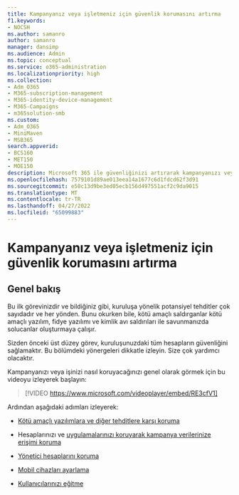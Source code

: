 ```yaml
---
title: Kampanyanız veya işletmeniz için güvenlik korumasını artırma
f1.keywords:
- NOCSH
ms.author: samanro
author: samanro
manager: dansimp
ms.audience: Admin
ms.topic: conceptual
ms.service: o365-administration
ms.localizationpriority: high
ms.collection:
- Adm_O365
- M365-subscription-management
- M365-identity-device-management
- M365-Campaigns
- m365solution-smb
ms.custom:
- Adm_O365
- MiniMaven
- MSB365
search.appverid:
- BCS160
- MET150
- MOE150
description: Microsoft 365 ile güvenliğinizi artırarak kampanyanızı veya işinizi korumayı öğrenin.
ms.openlocfilehash: 7579101d89ae013eea14a1677c6d1fdcd62f3d91
ms.sourcegitcommit: e50c13d9be3ed05ecb156d497551acf2c9da9015
ms.translationtype: MT
ms.contentlocale: tr-TR
ms.lasthandoff: 04/27/2022
ms.locfileid: "65099883"
---
```

# <a name="bump-up-security-protection-for-your-campaign-or-business"></a>Kampanyanız veya işletmeniz için güvenlik korumasını artırma


## <a name="overview"></a>Genel bakış 

Bu ilk görevinizdir ve bildiğiniz gibi, kuruluşa yönelik potansiyel tehditler çok sayıdadır ve her yönden. Bunu okurken bile, kötü amaçlı saldırganlar kötü amaçlı yazılım, fidye yazılımı ve kimlik avı saldırıları ile savunmanızda solucanlar oluşturmaya çalışır.

Sizden önceki üst düzey görev, kuruluşunuzdaki tüm hesapların güvenliğini sağlamaktır. Bu bölümdeki yönergeleri dikkatle izleyin. Size çok yardımcı olacaktır.

Kampanyanızı veya işinizi nasıl koruyacağınızı genel olarak görmek için bu videoyu izleyerek başlayın:


> [!VIDEO https://www.microsoft.com/videoplayer/embed/RE3cfV1]  


Ardından aşağıdaki adımları izleyerek:

- [Kötü amaçlı yazılımlara ve diğer tehditlere karşı koruma](m365bp-increase-protection.md)

- Hesaplarınızı ve [uygulamalarınızı koruyarak kampanya verilerinize erişimi koruma](m365bp-conditional-access.md)

- [Yönetici hesaplarını koruma](m365bp-protect-admin-accounts.md)

- [Mobil cihazları ayarlama](../business/set-up-mobile-devices.md)

- [Kullanıcılarınızı eğitme](m365-campaigns-users.md)
